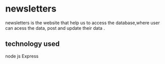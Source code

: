 # newsletters
newsletters is the website that help us to access the database,where user can acess the data, post and update their data .

## technology used
node js
Express